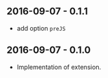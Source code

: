 2016-09-07 - 0.1.1
------------------
* add  option `preJS`

2016-09-07 - 0.1.0
------------------
* Implementation of extension.